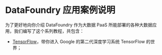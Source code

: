 # DataFoundry 应用案例说明

为了更好地向你介绍 DataFoundry 作为大数据 PaaS 所能部署的各种大数据应用，我们编写了这个系列教程，共包含：

- [TensorFlow](TensorFlow/README.md)，带你进入 Google 的第二代深度学习系统 TensorFlow 的世界；
